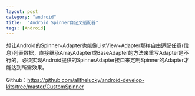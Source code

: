 ```yaml
---
layout: post
category: "android"
title:  "Android Spinner自定义适配器"
tags: [Android]
---
```

想让Android的Spinner+Adapter也能像ListView+Adapter那样自由适配任意(信息)列表数据，直接继承ArrayAdapter或BaseAdapter的方法来重写Adapter是不行的，必须实现Android提供的SpinnerAdapter接口来定制Spinner的Adapter才能达到所需效果。

Github：<https://github.com/allthelucky/android-develop-kits/tree/master/CustomSpinner>